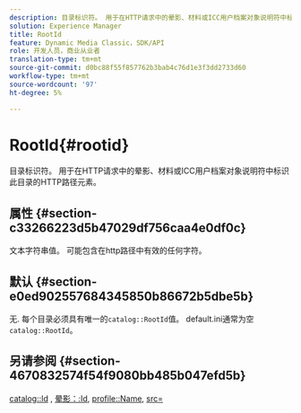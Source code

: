 ```yaml
---
description: 目录标识符。 用于在HTTP请求中的晕影、材料或ICC用户档案对象说明符中标识此目录的HTTP路径元素。
solution: Experience Manager
title: RootId
feature: Dynamic Media Classic，SDK/API
role: 开发人员，商业从业者
translation-type: tm+mt
source-git-commit: d0bc88f55f857762b3bab4c76d1e3f3dd2733d60
workflow-type: tm+mt
source-wordcount: '97'
ht-degree: 5%

---
```



# RootId{#rootid}

目录标识符。 用于在HTTP请求中的晕影、材料或ICC用户档案对象说明符中标识此目录的HTTP路径元素。

## 属性 {#section-c33266223d5b47029df756caa4e0df0c}

文本字符串值。 可能包含在http路径中有效的任何字符。

## 默认 {#section-e0ed902557684345850b86672b5dbe5b}

无. 每个目录必须具有唯一的`catalog::RootId`值。 default.ini通常为空`catalog::RootId`。

## 另请参阅 {#section-4670832574f54f9080bb485b047efd5b}

[catalog::Id](../../../../../ir-api/material-cat/image-rendering-api-ref/c-ir-material-catalog/c-ir-material-data-reference/r-ir-id.md#reference-cba2a53a952e403fb57a4e8569f9cf85) , [晕影：:Id](../../../../../ir-api/material-cat/image-rendering-api-ref/c-ir-material-catalog/c-ir-vignette-map-reference/r-ir-id-vignette.md#reference-2a7ba758924b4757b3234942304db7fd), [profile::Name](../../../../../ir-api/material-cat/image-rendering-api-ref/c-ir-material-catalog/c-ir-macro-definition-reference/r-ir-name.md#reference-63b663d2052545ffab030a23e7060b1e), [src=](../../../../../ir-api/http-protocol/image-rendering-api-ref/c-ir-http-protocol-ref/c-ir-http-protocol-command-reference/r-ir-src.md#reference-62c98abad22149d68d405ed6aaff8272)
